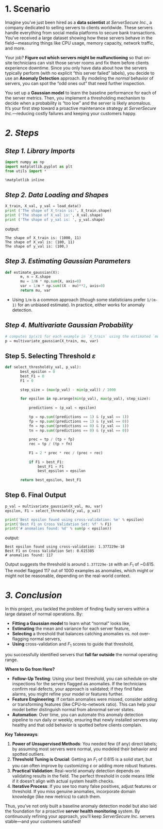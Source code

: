 # **1. Scenario**

Imagine you’ve just been hired as a **data scientist** at *ServerSecure Inc.*, a company dedicated to selling servers to clients worldwide. These servers handle everything from social media platforms to secure bank transactions. You’ve received a large dataset showing how these servers behave in the field—measuring things like CPU usage, memory capacity, network traffic, and more.

Your job? **Figure out which servers might be malfunctioning** so that on-site technicians can visit those server rooms and fix them before clients experience downtime. Since you only have data about how the servers typically perform (with no explicit “this server failed” labels), you decide to use an **Anomaly Detection** approach. By modeling the *normal* behavior of servers, you can spot the “odd ones out” that need further inspection.

You set up a **Gaussian model** to learn the baseline performance for each of the server metrics. Then, you implement a thresholding mechanism to decide when a probability is “too low” and the server is likely anomalous. It’s your first step toward a proactive maintenance strategy at *ServerSecure Inc.*—reducing costly failures and keeping your customers happy.

# ***2. Steps***

## ***Step 1. Library Imports***  

```python
import numpy as np
import matplotlib.pyplot as plt
from utils import *

%matplotlib inline
```

## ***Step 2. Data Loading and Shapes***  

```python
X_train, X_val, y_val = load_data()
print ('The shape of X_train is:', X_train.shape)
print ('The shape of X_val is:', X_val.shape)
print ('The shape of y_val is: ', y_val.shape)
```

output:
```
The shape of X_train is: (1000, 11)
The shape of X_val is: (100, 11)
The shape of y_val is: (100,)
```

## ***Step 3. Estimating Gaussian Parameters***  

```python
def estimate_gaussian(X): 
       m, n = X.shape
       mu = 1/m * np.sum(X, axis=0)
       var = 1/m * np.sum((X - mu)**2, axis=0)
       return mu, var
```
- Using `1/m` is a common approach (though some statisticians prefer `1/(m-1)` for an unbiased estimate). In practice, either works for anomaly detection.

## ***Step 4. Multivariate Gaussian Probability***  

```python
# computes $p(x)$ for each example in `X_train` using the estimated `mu` and `var`.  
p = multivariate_gaussian(X_train, mu, var)
```

## Step 5. Selecting Threshold $\varepsilon$

```python
def select_threshold(y_val, p_val): 
       best_epsilon = 0
       best_F1 = 0
       F1 = 0
    
       step_size = (max(p_val) - min(p_val)) / 1000
    
       for epsilon in np.arange(min(p_val), max(p_val), step_size):
        
           predictions = (p_val < epsilon)
        
           tp = np.sum((predictions == 1) & (y_val == 1))
           fp = np.sum((predictions == 1) & (y_val == 0))
           fn = np.sum((predictions == 0) & (y_val == 1))
           tn = np.sum((predictions == 0) & (y_val == 0))
        
           prec = tp / (tp + fp)
           rec = tp / (tp + fn)
        
           F1 = 2 * prec * rec / (prec + rec)
        
           if F1 > best_F1:
               best_F1 = F1
               best_epsilon = epsilon
    
       return best_epsilon, best_F1
```

## Step 6. Final Output

```python
p_val = multivariate_gaussian(X_val, mu, var)
epsilon, F1 = select_threshold(y_val, p_val)

print('Best epsilon found using cross-validation: %e' % epsilon)
print('Best F1 on Cross Validation Set: %f' % F1)
print('# anomalies found: %d' % sum(p < epsilon))
```

output:
```
Best epsilon found using cross-validation: 1.377229e-18
Best F1 on Cross Validation Set: 0.615385
# anomalies found: 117
```

Output suggests the threshold is around `1.377229e-18` with an $F_1$ of ~0.615. The model flagged 117 out of 1000 examples as anomalies, which might or might not be reasonable, depending on the real-world context.

# ***3. Conclusion***

In this project, you tackled the problem of finding faulty servers within a large dataset of normal operations. By:

- **Fitting a Gaussian model** to learn what “normal” looks like,
- **Estimating** the mean and variance for each server feature,
- **Selecting** a threshold that balances catching anomalies vs. not over-flagging normal servers,
- **Using** cross-validation and $F_1$ scores to guide that threshold,

you successfully identified servers that **fall far outside** the normal operating range.

**Where to Go from Here?**  
- **Follow-Up Testing**: Using your best threshold, you can schedule on-site inspections for the servers flagged as anomalies. If the technicians confirm real defects, your approach is validated; if they find false alarms, you might refine your model or features further.  
- **Feature Engineering**: If certain anomalies were missed, consider adding or transforming features (like CPU-to-network ratio). This can help your model better distinguish normal from abnormal server states.  
- **Automation**: Over time, you can automate this anomaly detection pipeline to run daily or weekly, ensuring that newly installed servers stay healthy and that odd behavior is spotted before clients complain.

**Key Takeaways**:
1. **Power of Unsupervised Methods**: You needed few (if any) direct labels; by assuming most servers were normal, you modeled their behavior and spotted outliers.  
2. **Threshold Tuning is Crucial**: Getting an $F_1$ of 0.615 is a solid start, but you can often improve by customizing $\varepsilon$ or adding more robust features.  
3. **Practical Validation**: Real-world anomaly detection depends on validating results in the field. The perfect threshold in code means little if it doesn’t align with actual system health checks.  
4. **Iterative Process**: If you see too many false positives, adjust features or threshold. If you miss genuine anomalies, incorporate domain knowledge (like new metrics) to catch them.

Thus, you’ve not only built a baseline anomaly detection model but also laid the foundation for a proactive **server health monitoring** system. By continuously refining your approach, you’ll keep *ServerSecure Inc.* servers stable—and your customers satisfied!